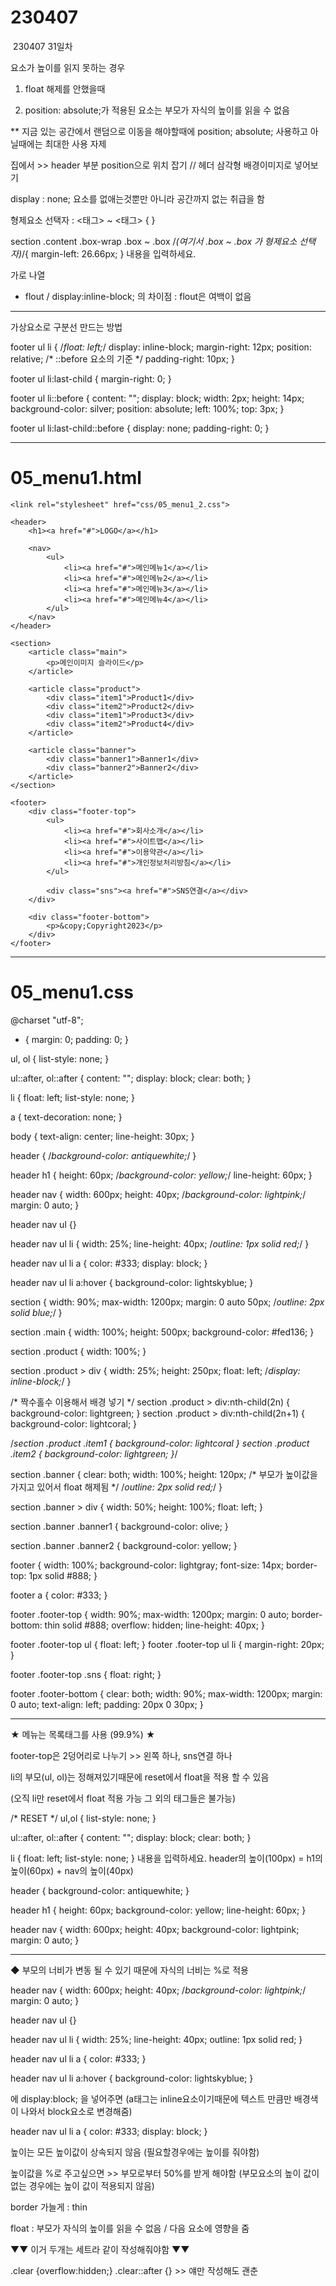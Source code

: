 # 230407

﻿
230407 31일차


요소가 높이를 읽지 못하는 경우

1) float 해제를 안했을때

2) position: absolute;가 적용된 요소는 부모가 자식의 높이를 읽을 수 없음


** 지금 있는 공간에서 랜덤으로 이동을 해야할때에 position; absolute; 사용하고 아닐때에는 최대한 사용 자제


집에서 >> header 부분 position으로 위치 잡기 // 헤더 삼각형 배경이미지로 넣어보기


display : none; 요소를 없애는것뿐만 아니라 공간까지 없는 취급을 함


형제요소 선택자 : <태그> ~ <태그> { }


section .content .box-wrap .box ~ .box /*(여기서 .box ~ .box 가 형제요소 선택자)*/{
    margin-left: 26.66px;
}
내용을 입력하세요.

가로 나열
- flout / display:inline-block; 의 차이점 : flout은 여백이 없음

------------------------------------------------------------------------------------------------

가상요소로 구분선 만드는 방법


footer ul li {
    /*float: left;*/
    display: inline-block;
    margin-right: 12px;
    position: relative; /* ::before 요소의 기준 */
    padding-right: 10px;
}

footer ul li:last-child {
    margin-right: 0;
}

footer ul li::before {
    content: "";
    display: block;
    width: 2px;
    height: 14px;
    background-color: silver;
    position: absolute;
    left: 100%;
    top: 3px;
}

footer ul li:last-child::before {
    display: none;
    padding-right: 0;
}

---------------------------------------------------------------------

# 05_menu1.html


<!DOCTYPE html>
<html lang="ko">

<head>
    <meta charset="utf-8">
    <title>05_menu1</title>

    <link rel="stylesheet" href="css/05_menu1_2.css">
</head>

<body>

    <header>
        <h1><a href="#">LOGO</a></h1>

        <nav>
            <ul>
                <li><a href="#">메인메뉴1</a></li>
                <li><a href="#">메인메뉴2</a></li>
                <li><a href="#">메인메뉴3</a></li>
                <li><a href="#">메인메뉴4</a></li>
            </ul>
        </nav>
    </header>

    <section>
        <article class="main">
            <p>메인이미지 슬라이드</p>
        </article>

        <article class="product">
            <div class="item1">Product1</div>
            <div class="item2">Product2</div>
            <div class="item1">Product3</div>
            <div class="item2">Product4</div>
        </article>

        <article class="banner">
            <div class="banner1">Banner1</div>
            <div class="banner2">Banner2</div>
        </article>
    </section>

    <footer>
        <div class="footer-top">
            <ul>
                <li><a href="#">회사소개</a></li>
                <li><a href="#">사이트맵</a></li>
                <li><a href="#">이용약관</a></li>
                <li><a href="#">개인정보처리방침</a></li>
            </ul>

            <div class="sns"><a href="#">SNS연결</a></div>
        </div>

        <div class="footer-bottom">
            <p>&copy;Copyright2023</p>
        </div>
    </footer>

</body>

</html>

--------------------------------------------------------------------------------------------------------

# 05_menu1.css
@charset "utf-8";

* {
    margin: 0;
    padding: 0;
}

ul,
ol {
    list-style: none;
}

ul::after,
ol::after {
    content: "";
    display: block;
    clear: both;
}

li {
    float: left;
    list-style: none;
}

a {
    text-decoration: none;
}

body {
    text-align: center;
    line-height: 30px;
}

header {
    /*background-color: antiquewhite;*/
}

header h1 {
    height: 60px;
    /*background-color: yellow;*/
    line-height: 60px;
}

header nav {
    width: 600px;
    height: 40px;
    /*background-color: lightpink;*/
    margin: 0 auto;
}

header nav ul {}

header nav ul li {
    width: 25%;
    line-height: 40px;
    /*outline: 1px solid red;*/
}

header nav ul li a {
    color: #333;
    display: block;
}

header nav ul li a:hover {
    background-color: lightskyblue;
}

section {
    width: 90%;
    max-width: 1200px;
    margin: 0 auto 50px;
    /*outline: 2px solid blue;*/
}

section .main {
    width: 100%;
    height: 500px;
    background-color: #fed136;
}

section .product {
    width: 100%;
}

section .product > div {
    width: 25%;
    height: 250px;
    float: left;
    /*display: inline-block;*/
}

/* 짝수홀수 이용해서 배경 넣기 */
section .product > div:nth-child(2n) {
    background-color: lightgreen;
}
section .product > div:nth-child(2n+1) {
    background-color: lightcoral;
}

/*section .product .item1 {
    background-color: lightcoral
}
section .product .item2 {
    background-color: lightgreen;
}*/

section .banner {
    clear: both;
    width: 100%;
    height: 120px; /* 부모가 높이값을 가지고 있어서 float 해제됨 */
    /*outline: 2px solid red;*/
}

section .banner > div {
    width: 50%;
    height: 100%;
    float: left;
}

section .banner .banner1 {
    background-color: olive;
}

section .banner .banner2 {
    background-color: yellow;
}


footer {
    width: 100%;
    background-color: lightgray;
    font-size: 14px;
    border-top: 1px solid #888;
}

footer a {
    color: #333;
}

footer .footer-top {
    width: 90%;
    max-width: 1200px;
    margin: 0 auto;
    border-bottom: thin solid #888;
    overflow: hidden;
    line-height: 40px;
}

footer .footer-top ul {
    float: left;
}
footer .footer-top ul li {
    margin-right: 20px;
}

footer .footer-top .sns {
    float: right;
}

footer .footer-bottom {
    clear: both;
    width: 90%;
    max-width: 1200px;
    margin: 0 auto;
    text-align: left;
    padding: 20px 0 30px;
}

--------------------------------------------------------------------------------------

★ 메뉴는 목록태그를 사용 (99.9%) ★

footer-top은 2덩어리로 나누기 >> 왼쪽 하나, sns연결 하나


li의 부모(ul, ol)는 정해져있기때문에 reset에서 float을 적용 할 수 있음

(오직 li만 reset에서 float 적용 가능 그 외의 태그들은 불가능)


/* RESET */
ul,ol {
    list-style: none;
}

ul::after, ol::after {
    content: "";
    display: block;
    clear: both;
}

li {
    float: left;
    list-style: none;
}
내용을 입력하세요.
header의 높이(100px) = h1의 높이(60px) + nav의 높이(40px)


header {
    background-color: antiquewhite;
}

header h1 {
    height: 60px;
    background-color: yellow;
    line-height: 60px;
}

header nav {
    width: 600px;
    height: 40px;
    background-color: lightpink;
    margin: 0 auto;
}

--------------------------------------------------------------

◆ 부모의 너비가 변동 될 수 있기 때문에 자식의 너비는 %로 적용



header nav {
    width: 600px;
    height: 40px;
    /*background-color: lightpink;*/
    margin: 0 auto;
}

header nav ul {}

header nav ul li {
    width: 25%;
    line-height: 40px;
    outline: 1px solid red;
}

header nav ul li a {
    color: #333;
}

header nav ul li a:hover {
    background-color: lightskyblue;
}

<a>에 display:block; 을 넣어주면 (a태그는 inline요소이기때문에 텍스트 만큼만 배경색이 나와서 block요소로 변경해줌)


header nav ul li a {
    color: #333;
    display: block;
}


높이는 모든 높이값이 상속되지 않음 (필요할경우에는 높이를 줘야함)

높이값을 %로 주고싶으면 >> 부모로부터 50%를 받게 해야함 (부모요소의 높이 값이 없는 경우에는 높이 값이 적용되지 않음)


border 가늘게 : thin


float : 부모가 자식의 높이를 읽을 수 없음 / 다음 요소에 영향을 줌



▼▼ 이거 두개는 세트라 같이 작성해줘야함 ▼▼

.clear {overflow:hidden;}
.clear::after {} >> 얘만 작성해도 괜춘

﻿
